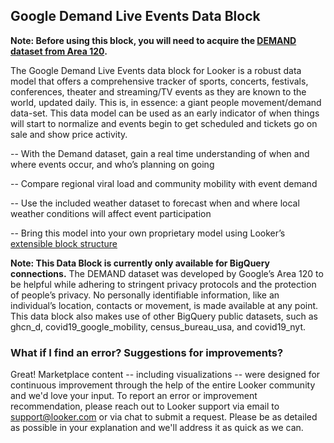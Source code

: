 ## Google Demand Live Events Data Block


**Note: Before using this block, you will need to acquire the [DEMAND dataset from Area 120](https://console.cloud.google.com/marketplace/details/demand-public/demand-live-event-tracker).**

The Google Demand Live Events data block for Looker is a robust data model that offers a comprehensive tracker of sports, concerts, festivals, conferences, theater and streaming/TV events as they are known to the world, updated daily. This is, in essence: a giant people movement/demand data-set. This data model can be used as an early indicator of when things will start to normalize and events begin to get scheduled and tickets go on sale and show price activity.

-- With the Demand dataset, gain a real time understanding of when and where events occur, and who’s planning on going

-- Compare regional viral load and community mobility with event demand

-- Use the included weather dataset to forecast when and where local weather conditions will affect event participation

-- Bring this model into your own proprietary model using Looker’s [extensible block structure](https://docs.looker.com/data-modeling/marketplace/customize-blocks)



**Note: This Data Block is currently only available for BigQuery connections.**
The DEMAND dataset was developed by Google’s Area 120 to be helpful while adhering to stringent privacy protocols and the protection of people’s privacy. No personally identifiable information, like an individual’s location, contacts or movement, is made available at any point. This data block also makes use of other BigQuery public datasets, such as ghcn_d, covid19_google_mobility, census_bureau_usa, and covid19_nyt.


### What if I find an error? Suggestions for improvements?
Great! Marketplace content -- including visualizations -- were designed for continuous improvement through the help of the entire Looker community and we'd love your input. To report an error or improvement recommendation, please reach out to Looker support via email to support@looker.com or via chat to submit a request. Please be as detailed as possible in your explanation and we'll address it as quick as we can.

